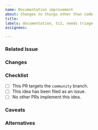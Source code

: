 ```yaml
---
name: Documentation improvement
about: Changes to things other than code
title:
labels: documentation, tc2, needs triage
assignees:

---
```


### Related Issue
<!-- Number of the issue where this idea was proposed -->

### Changes
<!-- A clear and concise description of the changes -->

### Checklist
<!-- You do not have to answer "yes" to all of these to open a pull request -->
- [ ] This PR targets the `community` branch.
- [ ] This idea has been filed as an issue.
- [ ] No other PRs implement this idea.

### Caveats
<!-- Any caveats and side effects of these changes -->

### Alternatives
<!-- Alternative implementations that were considered -->
